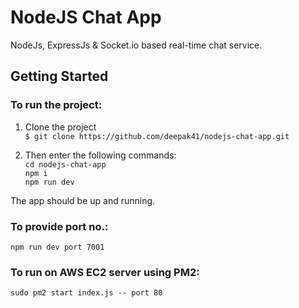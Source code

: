 # NodeJS Chat App


NodeJs, ExpressJs & Socket.io based real-time chat service.


## Getting Started
### To run the project:  
1. Clone the project  
`$ git clone https://github.com/deepak41/nodejs-chat-app.git`


2. Then enter the following commands:   
`cd nodejs-chat-app`  
`npm i`  
`npm run dev`  

The app should be up and running. 

### To provide port no.:
`npm run dev port 7001`


### To run on AWS EC2 server using PM2:
`sudo pm2 start index.js -- port 80`